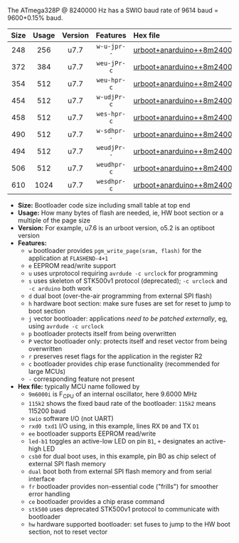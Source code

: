The ATmega328P @ 8240000 Hz has a SWIO baud rate of 9614 baud = 9600+0.15% baud.

|Size|Usage|Version|Features|Hex file|
|:-:|:-:|:-:|:-:|:--|
|248|256|u7.7|`w-u-jpr--`|[urboot+anarduino++8m2400i++++9k6_swio_rxd0_txd1_led+b1.hex](https://raw.githubusercontent.com/stefanrueger/urboot.hex/main/boards/anarduino/internal_oscillator/fint++8m2400_Hz/br++++9k6_bps/urboot+anarduino++8m2400i++++9k6_swio_rxd0_txd1_led+b1.hex)|
|372|384|u7.7|`weu-jPr-c`|[urboot+anarduino++8m2400i++++9k6_swio_rxd0_txd1_ee_led+b1_fr_ce.hex](https://raw.githubusercontent.com/stefanrueger/urboot.hex/main/boards/anarduino/internal_oscillator/fint++8m2400_Hz/br++++9k6_bps/urboot+anarduino++8m2400i++++9k6_swio_rxd0_txd1_ee_led+b1_fr_ce.hex)|
|354|512|u7.7|`weu-hpr-c`|[urboot+anarduino++8m2400i++++9k6_swio_rxd0_txd1_ee_led+b1_fr_ce_hw.hex](https://raw.githubusercontent.com/stefanrueger/urboot.hex/main/boards/anarduino/internal_oscillator/fint++8m2400_Hz/br++++9k6_bps/urboot+anarduino++8m2400i++++9k6_swio_rxd0_txd1_ee_led+b1_fr_ce_hw.hex)|
|454|512|u7.7|`w-udjPr-c`|[urboot+anarduino++8m2400i++++9k6_swio_rxd0_txd1_led+b1_csd5_dual_fr_ce.hex](https://raw.githubusercontent.com/stefanrueger/urboot.hex/main/boards/anarduino/internal_oscillator/fint++8m2400_Hz/br++++9k6_bps/urboot+anarduino++8m2400i++++9k6_swio_rxd0_txd1_led+b1_csd5_dual_fr_ce.hex)|
|458|512|u7.7|`wes-hpr-c`|[urboot+anarduino++8m2400i++++9k6_swio_rxd0_txd1_ee_led+b1_fr_ce_stk500_hw.hex](https://raw.githubusercontent.com/stefanrueger/urboot.hex/main/boards/anarduino/internal_oscillator/fint++8m2400_Hz/br++++9k6_bps/urboot+anarduino++8m2400i++++9k6_swio_rxd0_txd1_ee_led+b1_fr_ce_stk500_hw.hex)|
|490|512|u7.7|`w-sdhpr--`|[urboot+anarduino++8m2400i++++9k6_swio_rxd0_txd1_led+b1_csd5_dual_stk500_hw.hex](https://raw.githubusercontent.com/stefanrueger/urboot.hex/main/boards/anarduino/internal_oscillator/fint++8m2400_Hz/br++++9k6_bps/urboot+anarduino++8m2400i++++9k6_swio_rxd0_txd1_led+b1_csd5_dual_stk500_hw.hex)|
|494|512|u7.7|`weudjPr--`|[urboot+anarduino++8m2400i++++9k6_swio_rxd0_txd1_ee_led+b1_csd5_dual_fr.hex](https://raw.githubusercontent.com/stefanrueger/urboot.hex/main/boards/anarduino/internal_oscillator/fint++8m2400_Hz/br++++9k6_bps/urboot+anarduino++8m2400i++++9k6_swio_rxd0_txd1_ee_led+b1_csd5_dual_fr.hex)|
|506|512|u7.7|`weudhpr-c`|[urboot+anarduino++8m2400i++++9k6_swio_rxd0_txd1_ee_led+b1_csd5_dual_fr_ce_hw.hex](https://raw.githubusercontent.com/stefanrueger/urboot.hex/main/boards/anarduino/internal_oscillator/fint++8m2400_Hz/br++++9k6_bps/urboot+anarduino++8m2400i++++9k6_swio_rxd0_txd1_ee_led+b1_csd5_dual_fr_ce_hw.hex)|
|610|1024|u7.7|`wesdhpr-c`|[urboot+anarduino++8m2400i++++9k6_swio_rxd0_txd1_ee_led+b1_csd5_dual_fr_ce_stk500_hw.hex](https://raw.githubusercontent.com/stefanrueger/urboot.hex/main/boards/anarduino/internal_oscillator/fint++8m2400_Hz/br++++9k6_bps/urboot+anarduino++8m2400i++++9k6_swio_rxd0_txd1_ee_led+b1_csd5_dual_fr_ce_stk500_hw.hex)|

- **Size:** Bootloader code size including small table at top end
- **Usage:** How many bytes of flash are needed, ie, HW boot section or a multiple of the page size
- **Version:** For example, u7.6 is an urboot version, o5.2 is an optiboot version
- **Features:**
  + `w` bootloader provides `pgm_write_page(sram, flash)` for the application at `FLASHEND-4+1`
  + `e` EEPROM read/write support
  + `u` uses urprotocol requiring `avrdude -c urclock` for programming
  + `s` uses skeleton of STK500v1 protocol (deprecated); `-c urclock` and `-c arduino` both work
  + `d` dual boot (over-the-air programming from external SPI flash)
  + `h` hardware boot section: make sure fuses are set for reset to jump to boot section
  + `j` vector bootloader: applications *need to be patched externally*, eg, using `avrdude -c urclock`
  + `p` bootloader protects itself from being overwritten
  + `P` vector bootloader only: protects itself and reset vector from being overwritten
  + `r` preserves reset flags for the application in the register R2
  + `c` bootloader provides chip erase functionality (recommended for large MCUs)
  + `-` corresponding feature not present
- **Hex file:** typically MCU name followed by
  + `9m6000i` is F<sub>CPU</sub> of an internal oscillator, here 9.6000 MHz
  + `115k2` shows the fixed baud rate of the bootloader: `115k2` means 115200 baud
  + `swio` software I/O (not UART)
  + `rxd0 txd1` I/O using, in this example, lines RX `D0` and TX `D1`
  + `ee` bootloader supports EEPROM read/write
  + `led-b1` toggles an active-low LED on pin `B1`, `+` designates an active-high LED
  + `csb0` for dual boot uses, in this example, pin B0 as chip select of external SPI flash memory
  + `dual` boot both from external SPI flash memory and from serial interface
  + `fr` bootloader provides non-essential code ("frills") for smoother error handling
  + `ce` bootloader provides a chip erase command
  + `stk500` uses deprecated STK500v1 protocol to communicate with bootloader
  + `hw` hardware supported bootloader: set fuses to jump to the HW boot section, not to reset vector
